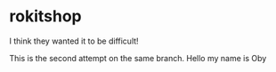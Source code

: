 # rokitshop

I think they wanted it to be difficult!

This is the second attempt on the same branch. 
Hello my name is Oby